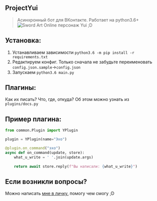## ProjectYui

> Асинхронный бот для ВКонтакте. Работает на python3.6+
![Sword Art Online персонаж Yui ;D](https://i.imgur.com/Ly0KpXw.jpg)
## Установка:

1. Устанавливаем зависимости `python3.6 -m pip install -r requirements.txt`
2. Редактируем конфиг. Только сначала не забудьте переименовать `config.json.sample`->`config.json`
3. Запускаем `python3.6 main.py`

## Плагины:

Как их писать? Что, где, откуда? Об этом можно узнать из `plugins/docs.py`

## Пример плагина:

```python
from common.Plugin import YPlugin

plugin = YPlugin(name="Эхо")

@plugin.on_command("эхо")
async def on_command(update, store):
    what_u_write = ' '.join(update.args)
    
    return await store.reply(f"Вы написали: {what_u_write}")
```

## Если возникли вопросы?

Можно написать [мне в личку,](https://vk.com/id311572436) помогу чем смогу ;D
